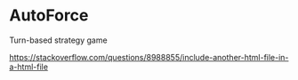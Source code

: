 # AutoForce
Turn-based strategy game

https://stackoverflow.com/questions/8988855/include-another-html-file-in-a-html-file